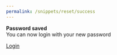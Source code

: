 ```yaml
---
permalink: /snippets/reset/success
---
```

<b>Password saved</b><br>You can now login with your new password

<a href="/login" class="btn btn-primary">Login</a>
